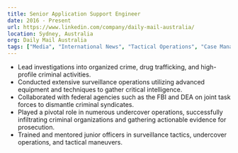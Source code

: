 ```yaml
---
title: Senior Application Support Engineer
date: 2016 - Present
url: https://www.linkedin.com/company/daily-mail-australia/
location: Sydney, Australia
org: Daily Mail Australia
tags: ["Media", "International News", "Tactical Operations", "Case Management"]
---
```


- Lead investigations into organized crime, drug trafficking, and high-profile criminal activities.
- Conducted extensive surveillance operations utilizing advanced equipment and techniques to gather critical intelligence.
- Collaborated with federal agencies such as the FBI and DEA on joint task forces to dismantle criminal syndicates.
- Played a pivotal role in numerous undercover operations, successfully infiltrating criminal organizations and gathering actionable evidence for prosecution.
- Trained and mentored junior officers in surveillance tactics, undercover operations, and tactical maneuvers.


